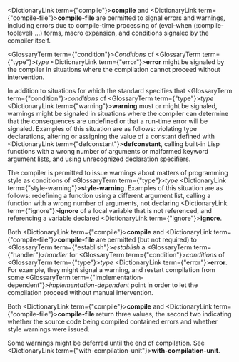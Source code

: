  



<DictionaryLink  term={"compile"}><b>compile</b></DictionaryLink> and <DictionaryLink  term={"compile-file"}><b>compile-file</b></DictionaryLink> are permitted to signal errors and warnings, including errors due to compile-time processing of (eval-when (:compile-toplevel) ...) forms, macro expansion, and conditions signaled by the compiler itself. 



<GlossaryTerm  term={"condition"}><i>Conditions</i></GlossaryTerm> of <GlossaryTerm  term={"type"}><i>type</i></GlossaryTerm> <DictionaryLink  term={"error"}><b>error</b></DictionaryLink> might be signaled by the compiler in situations where the compilation cannot proceed without intervention. 



In addition to situations for which the standard specifies that <GlossaryTerm  term={"condition"}><i>conditions</i></GlossaryTerm> of <GlossaryTerm  term={"type"}><i>type</i></GlossaryTerm> <DictionaryLink  term={"warning"}><b>warning</b></DictionaryLink> must or might be signaled, warnings might be signaled in situations where the compiler can determine that the consequences are undefined or that a run-time error will be signaled. Examples of this situation are as follows: violating type declarations, altering or assigning the value of a constant defined with <DictionaryLink  term={"defconstant"}><b>defconstant</b></DictionaryLink>, calling built-in Lisp functions with a wrong number of arguments or malformed keyword argument lists, and using unrecognized declaration specifiers. 



The compiler is permitted to issue warnings about matters of programming style as conditions of <GlossaryTerm  term={"type"}><i>type</i></GlossaryTerm> <DictionaryLink  term={"style-warning"}><b>style-warning</b></DictionaryLink>. Examples of this situation are as follows: redefining a function using a different argument list, calling a function with a wrong number of arguments, not declaring <DictionaryLink  term={"ignore"}><b>ignore</b></DictionaryLink> of a local variable that is not referenced, and referencing a variable declared <DictionaryLink  term={"ignore"}><b>ignore</b></DictionaryLink>. 



Both <DictionaryLink  term={"compile"}><b>compile</b></DictionaryLink> and <DictionaryLink  term={"compile-file"}><b>compile-file</b></DictionaryLink> are permitted (but not required) to <GlossaryTerm  term={"establish"}><i>establish</i></GlossaryTerm> a <GlossaryTerm  term={"handler"}><i>handler</i></GlossaryTerm> for <GlossaryTerm  term={"condition"}><i>conditions</i></GlossaryTerm> of <GlossaryTerm  term={"type"}><i>type</i></GlossaryTerm> <DictionaryLink  term={"error"}><b>error</b></DictionaryLink>. For example, they might signal a warning, and restart compilation from some <GlossaryTerm  term={"implementation-dependent"}><i>implementation-dependent</i></GlossaryTerm> point in order to let the compilation proceed without manual intervention. 



Both <DictionaryLink  term={"compile"}><b>compile</b></DictionaryLink> and <DictionaryLink  term={"compile-file"}><b>compile-file</b></DictionaryLink> return three values, the second two indicating whether the source code being compiled contained errors and whether style warnings were issued. 



Some warnings might be deferred until the end of compilation. See <DictionaryLink  term={"with-compilation-unit"}><b>with-compilation-unit</b></DictionaryLink>. 











